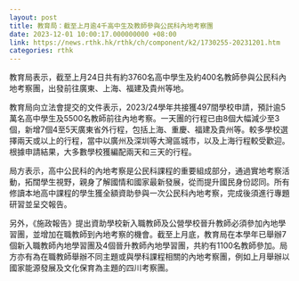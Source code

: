 ```yaml
---
layout: post
title: 教育局：截至上月逾4千高中生及教師參與公民科內地考察團
date: 2023-12-01 10:00:17.000000000 +08:00
link: https://news.rthk.hk/rthk/ch/component/k2/1730255-20231201.htm
categories: rthk
---
```


教育局表示，截至上月24日共有約3760名高中學生及約400名教師參與公民科內地考察團，出發前往廣東、上海、福建及貴州等地。

教育局向立法會提交的文件表示，2023/24學年共接獲497間學校申請，預計逾5萬名高中學生及5500名教師前往內地考察。一天團的行程已由8個大幅減少至3個，新增7個4至5天廣東省外行程，包括上海、重慶、福建及貴州等。較多學校選擇兩天或以上的行程，當中以廣州及深圳等大灣區城市，以及上海行程較受歡迎。根據申請結果，大多數學校獲編配兩天和三天的行程。

局方表示，高中公民科的內地考察是公民科課程的重要組成部分，通過實地考察活動，拓闊學生視野，親身了解國情和國家最新發展，從而提升國民身份認同。所有修讀本地高中課程的學生獲全額資助參與一次公民科內地考察，完成後須進行專題研習並呈交報告。

另外，《施政報告》提出資助學校新入職教師及公營學校晉升教師必須參加內地學習團，並增加在職教師到內地考察的機會。截至上月底，教育局在本學年已舉辦7個新入職教師內地學習團及4個晉升教師內地學習團，共約有1100名教師參加。局方亦有為在職教師舉辦不同主題或與學科課程相關的內地考察團，例如上月舉辦以國家能源發展及文化保育為主題的四川考察團。
